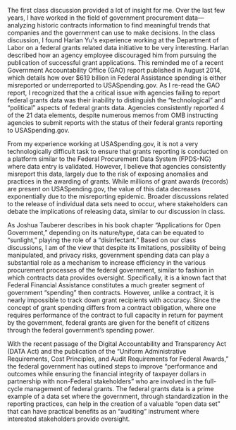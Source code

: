 The first class discussion provided a lot of insight for me. Over the last few years, I have worked in the field of government procurement data—analyzing historic contracts information to find meaningful trends that companies and the government can use to make decisions. In the class discussion, I found Harlan Yu's experience working at the Department of Labor on a federal grants related data initiative to be very interesting. Harlan described how an agency employee discouraged him from pursuing the publication of successful grant applications. This reminded me of a recent Government Accountability Office (GAO) report published in August 2014, which details how over $619 billion in Federal Assistance spending is either misreported or underreported to USASpending.gov. As I re-read the GAO report, I recognized that the a critical issue with agencies failing to report federal grants data was their inability to distinguish the “technological” and “political” aspects of federal grants data. Agencies consistently reported 4 of the 21 data elements, despite numerous memos from OMB instructing agencies to submit reports with the status of their federal grants reporting to USASpending.gov. 

From my experience working at USASpending.gov, it is not a very technologically difficult task to ensure that grants reporting is conducted on a platform similar to the Federal Procurement Data System (FPDS-NG) where data entry is validated. However, I believe that agencies consistently misreport this data, largely due to the risk of exposing anomalies and practices in the awarding of grants. While millions of grant awards (records) are present on USASpending.gov, the value of this data decreases exponentially due to the misreporting epidemic. Broader discussions related to the release of individual data sets need to occur, where stakeholders can debate the implications of releasing data, similar to our discussion in class. 

As Joshua Tauberer describes in his book chapter “Applications for Open Government,” depending on its nature/type, data can be equated to “sunlight,” playing the role of a “disinfectant.” Based on our class discussions, I am of the view that despite its limitations, possibility of being manipulated, and privacy risks, government spending data can play a substantial role as a mechanism to increase efficiency in the various procurement processes of the federal government, similar to fashion in which contracts data provides oversight. Specifically, it is a known fact that Federal Financial Assistance constitutes a much greater segment of government “spending” then contracts. However, unlike a contract, it is nearly impossible to track down grant recipients with accuracy. Since the concept of grant spending differs from a contract obligation, where one requires performance of the contract to full capacity in return for payment by the government, federal grants are given for the benefit of citizens through the federal government’s spending power. 

With the recent passage of the Digital Accountability and Transparency Act (DATA Act) and the publication of the “Uniform Administrative Requirements, Cost Principles, and Audit Requirements for Federal Awards,”  the federal government has outlined steps to improve “performance and outcomes while ensuring the financial integrity of taxpayer dollars in partnership with non-Federal stakeholders” who are involved in the full-cycle management of federal grants. The federal grants data is a prime example of a data set where the government, through standardization in the reporting practices, can help in the creation of a valuable “open data set” that can have practical benefits as an “auditing” instrument where interested stakeholders provide oversight. 
